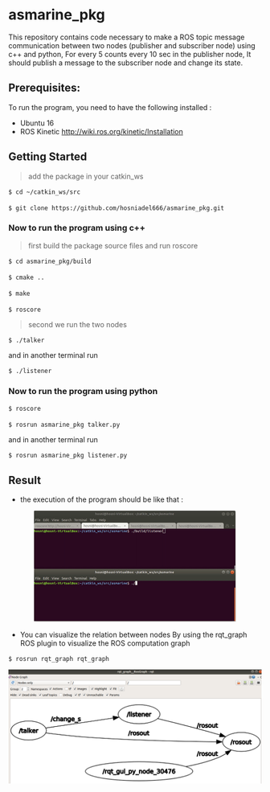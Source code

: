 # asmarine_pkg
This repository contains code necessary to make a ROS topic message communication between two nodes (publisher and subscriber node) using c++ and python, For every 5 counts every 10 sec in the publisher node, It should publish a message to the subscriber node and change its state.



Prerequisites:
-----------------

To run the program, you need to have the following installed :

- Ubuntu 16
- ROS Kinetic http://wiki.ros.org/kinetic/Installation

Getting Started
------------------

> add the package in your catkin_ws
```
$ cd ~/catkin_ws/src

$ git clone https://github.com/hosniadel666/asmarine_pkg.git

```
### Now to run the program using c++

> first build the package source files and run roscore

```
$ cd asmarine_pkg/build

$ cmake ..

$ make

$ roscore
```

> second we run the two nodes
```
$ ./talker
```
and in another terminal run
```
$ ./listener
```
### Now to run the program using python


```
$ roscore

$ rosrun asmarine_pkg talker.py
```
and in another terminal run
```
$ rosrun asmarine_pkg listener.py
```
Result 
------------------
+ the execution of the program should be like that :
<p align="center">
<img src="https://github.com/hosniadel666/asmarine_pkg/blob/master/images/test_2.gif" hspace="0"/>
</p>

+ You can visualize the relation between nodes By using the rqt_graph ROS plugin to visualize the ROS computation graph
```
$ rosrun rqt_graph rqt_graph
```

<p align="center">
<img src="https://github.com/hosniadel666/asmarine_pkg/blob/master/images/rqt_graph_0.PNG" width="700" hspace="0"/>
</p>
